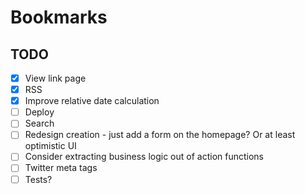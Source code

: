 # Bookmarks

## TODO

- [x] View link page
- [x] RSS
- [x] Improve relative date calculation
- [ ] Deploy
- [ ] Search
- [ ] Redesign creation - just add a form on the homepage? Or at least optimistic UI
- [ ] Consider extracting business logic out of action functions
- [ ] Twitter meta tags
- [ ] Tests?
